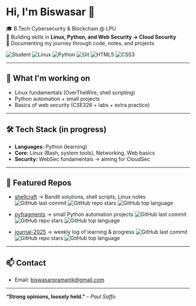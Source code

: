 # Hi, I'm Biswasar 👋  

🎓 B.Tech Cybersecurity & Blockchain @ LPU  
🔐 Building skills in **Linux, Python, and Web Security → Cloud Security**  
📂 Documenting my journey through code, notes, and projects  

![Student](https://img.shields.io/badge/Student-Cybersecurity%20@LPU-blue?style=flat)
![Linux](https://img.shields.io/badge/Linux-FCC624?style=flat&logo=linux&logoColor=black)
![Python](https://img.shields.io/badge/Python-3776AB?style=flat&logo=python&logoColor=white)
![Git](https://img.shields.io/badge/Git-F05032?style=flat&logo=git&logoColor=white)
![HTML5](https://img.shields.io/badge/HTML5-E34F26?style=flat&logo=html5&logoColor=white)
![CSS3](https://img.shields.io/badge/CSS3-1572B6?style=flat&logo=css3&logoColor=white)

---

## 🚀 What I'm working on
- Linux fundamentals (OverTheWire, shell scripting)  
- Python automation + small projects  
- Basics of web security (CSE326 + labs + extra practice)  

---

## 🛠️ Tech Stack (in progress)
- **Languages:** Python (learning)  
- **Core:** Linux (Bash, system tools), Networking, Web basics  
- **Security:** WebSec fundamentals → aiming for CloudSec  

---

## 📌 Featured Repos
- [shellcraft](https://github.com/biswasar/shellcraft) → Bandit solutions, shell scripts, Linux notes
  ![GitHub last commit](https://img.shields.io/github/last-commit/biswasar/shellcraft?style=flat) 
  ![GitHub repo stars](https://img.shields.io/github/stars/biswasar/shellcraft?style=flat) 
  ![GitHub top language](https://img.shields.io/github/languages/top/biswasar/shellcraft?style=flat)
  
- [pyfragments](https://github.com/biswasar/pyfragments) → small Python automation projects
  ![GitHub last commit](https://img.shields.io/github/last-commit/biswasar/pyfragments?style=flat) 
  ![GitHub repo stars](https://img.shields.io/github/stars/biswasar/pyfragments?style=flat) 
  ![GitHub top language](https://img.shields.io/github/languages/top/biswasar/pyfragments?style=flat)
  
- [journal-2025](https://github.com/biswasar/journal-2025) → weekly log of learning & progress
  ![GitHub last commit](https://img.shields.io/github/last-commit/biswasar/journal-2025?style=flat) 
  ![GitHub repo stars](https://img.shields.io/github/stars/biswasar/journal-2025?style=flat) 
  ![GitHub top language](https://img.shields.io/github/languages/top/biswasar/journal-2025?style=flat)

---

## 📫 Contact
- Email: biswasarpramanik@gmail.com

---

**“Strong opinions, loosely held.”** *– Paul Saffo*
